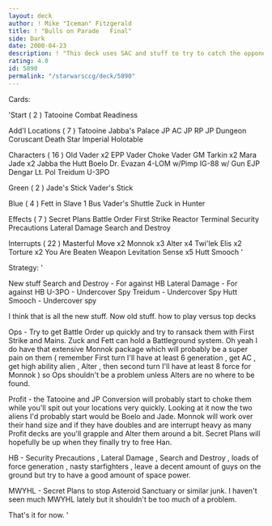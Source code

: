 ```yaml
---
layout: deck
author: ! Mike "Iceman" Fitzgerald
title: ! "Bulls on Parade   Final"
side: Dark
date: 2000-04-23
description: ! "This deck uses SAC and stuff to try to catch the opponent offguard."
rating: 4.0
id: 5890
permalink: "/starwarsccg/deck/5890"
---
```

Cards: 

'Start  ( 2 )
Tatooine
Combat Readiness

Add'l Locations  ( 7 )
Tatooine  Jabba's Palace
JP  AC
JP  RP
JP  Dungeon
Coruscant
Death Star
Imperial Holotable

Characters  ( 16 )
Old Vader x2
EPP Vader
Choke Vader
GM Tarkin x2
Mara Jade x2
Jabba the Hutt
Boelo
Dr. Evazan
4-LOM w/Pimp
IG-88 w/ Gun
EJP Dengar
Lt. Pol Treidum
U-3PO

Green  ( 2 )
Jade's Stick
Vader's Stick

Blue  ( 4 )
Fett in Slave 1
Bus
Vader's Shuttle
Zuck in Hunter

Effects  ( 7 )
Secret Plans
Battle Order
First Strike
Reactor Terminal
Security Precautions
Lateral Damage
Search and Destroy

Interrupts  ( 22 )
Masterful Move x2
Monnok x3
Alter x4
Twi'lek
Elis x2
Torture x2
You Are Beaten
Weapon Levitation
Sense x5
Hutt Smooch '

Strategy: '

New stuff 
Search and Destroy - For against HB
Lateral Damage - For against HB
U-3PO - Undercover Spy
Treidum - Undercover Spy
Hutt Smooch - Undercover spy

I think that is all the new stuff. Now old stuff.
how to play versus top decks 

Ops - Try to get Battle Order up quickly and try to ransack them with First Strike and Mains. Zuck and Fett can hold a Battleground system. Oh yeah I do have that extensive Monnok package which will probably be a super pain on them ( remember  First turn I'll have at least 6 generation , get AC , get high ability alien , Alter , then second turn I'll have at least 8 force for Monnok ) so Ops shouldn't be a problem unless Alters are no where to be found.

Profit - the Tatooine and JP Conversion will probably start to choke them while you'll spit out your locations very quickly. Looking at it now the two aliens I'd probably start would be Boelo and Jade. Monnok will work over their hand size and if they have doubles and are interrupt heavy as many Profit decks are you'll grapple and Alter them around a bit. Secret Plans will hopefully be up when they finally try to free Han.

HB - Security Precautions , Lateral Damage , Search and Destroy , loads of force generation , nasty starfighters , leave a decent amount of guys on the ground but try to have a good amount of space power.

MWYHL - Secret Plans to stop Asteroid Sanctuary or similar junk. I haven't seen much MWYHL lately but it shouldn't be too much of a problem.

That's it for now.
'
